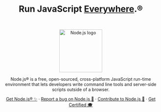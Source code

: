 <h1 align="center">Run JavaScript <a href="https://nodejs.org/en/download">Everywhere</a>.®</h1><br>

<p align="center">
  <a href="https://nodejs.org/">
    <img src="https://raw.githubusercontent.com/nodejs/nodejs.org/main/public/static/images/logo-hexagon.svg" alt="Node.js logo" height="140">
  </a>
</p>

<p align="center">
  Node.js® is a free, open-sourced, cross-platform JavaScript run-time environment that lets developers write command line tools and server-side scripts outside of a browser.
</p>

<p align="center">
  <a href="https://nodejs.org/en/download">Get Node.js® ✨</a>
  ·
  <a href="https://github.com/nodejs/node/issues/new/choose">Report a bug on Node.js 🐞</a>
  ·
  <a href="https://nodejs.org/en/get-involved">Contribute to Node.js 🫶</a>
  ·
  <a href="https://openjsf.org/certification/">Get Certified 🎓</a>
</p>
